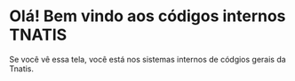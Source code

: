 # Olá! Bem vindo aos códigos internos TNATIS
Se você vê essa tela, você está nos sistemas internos de códgios gerais da Tnatis.
